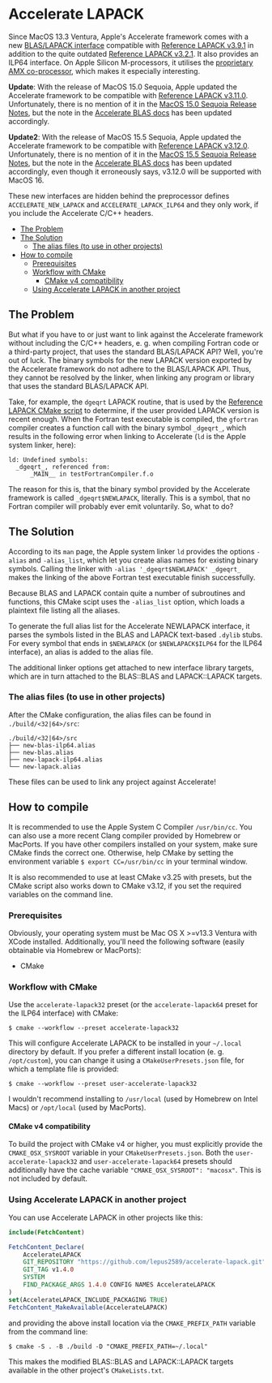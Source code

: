 <!---
MIT License

CMake build script for the Accelerate LAPACK project
Copyright (c) 2025 Tim Kaune

Permission is hereby granted, free of charge, to any person obtaining a copy
of this software and associated documentation files (the "Software"), to deal
in the Software without restriction, including without limitation the rights
to use, copy, modify, merge, publish, distribute, sublicense, and/or sell
copies of the Software, and to permit persons to whom the Software is
furnished to do so, subject to the following conditions:

The above copyright notice and this permission notice shall be included in all
copies or substantial portions of the Software.

THE SOFTWARE IS PROVIDED "AS IS", WITHOUT WARRANTY OF ANY KIND, EXPRESS OR
IMPLIED, INCLUDING BUT NOT LIMITED TO THE WARRANTIES OF MERCHANTABILITY,
FITNESS FOR A PARTICULAR PURPOSE AND NONINFRINGEMENT. IN NO EVENT SHALL THE
AUTHORS OR COPYRIGHT HOLDERS BE LIABLE FOR ANY CLAIM, DAMAGES OR OTHER
LIABILITY, WHETHER IN AN ACTION OF CONTRACT, TORT OR OTHERWISE, ARISING FROM,
OUT OF OR IN CONNECTION WITH THE SOFTWARE OR THE USE OR OTHER DEALINGS IN THE
SOFTWARE.
--->

# Accelerate LAPACK #

Since MacOS 13.3 Ventura, Apple's Accelerate framework comes with a new
[BLAS/LAPACK interface][accelerate-docs] compatible with [Reference LAPACK
v3.9.1][lapack-v3.9.1] in addition to the quite outdated [Reference LAPACK
v3.2.1][lapack-v3.2.1]. It also provides an ILP64 interface. On Apple Silicon
M-processors, it utilises the [proprietary AMX co-processor][apple-amx], which
makes it especially interesting.

**Update**: With the release of MacOS 15.0 Sequoia, Apple updated the Accelerate
framework to be compatible with [Reference LAPACK v3.11.0][lapack-v3.11.0].
Unfortunately, there is no mention of it in the [MacOS 15.0 Sequoia Release
Notes][macos15-release-notes], but the note in the [Accelerate BLAS
docs][accelerate-docs] has been updated accordingly.

**Update2**: With the release of MacOS 15.5 Sequoia, Apple updated the
Accelerate framework to be compatible with [Reference LAPACK
v3.12.0][lapack-v3.12.0]. Unfortunately, there is no mention of it in the [MacOS
15.5 Sequoia Release Notes][macos15.5-release-notes], but the note in the
[Accelerate BLAS docs][accelerate-docs] has been updated accordingly, even
though it erroneously says, v3.12.0 will be supported with MacOS 16.

These new interfaces are hidden behind the preprocessor defines
`ACCELERATE_NEW_LAPACK` and `ACCELERATE_LAPACK_ILP64` and they only work, if you
include the Accelerate C/C++ headers.

[accelerate-docs]: https://developer.apple.com/documentation/accelerate/blas-library
[apple-amx]: https://github.com/corsix/amx
[lapack-v3.2.1]: https://netlib.org/lapack/#_lapack_version_3_2_1
[lapack-v3.9.1]: https://github.com/Reference-LAPACK/lapack/releases/tag/v3.9.1
[lapack-v3.11.0]: https://github.com/Reference-LAPACK/lapack/releases/tag/v3.11.0
[lapack-v3.12.0]: https://github.com/Reference-LAPACK/lapack/releases/tag/v3.12.0
[macos15-release-notes]: https://developer.apple.com/documentation/macos-release-notes/macos-15-release-notes
[macos15.5-release-notes]: https://developer.apple.com/documentation/macos-release-notes/macos-15_5-release-notes

- [The Problem](#the-problem)
- [The Solution](#the-solution)
  - [The alias files (to use in other projects)](#the-alias-files-to-use-in-other-projects)
- [How to compile](#how-to-compile)
  - [Prerequisites](#prerequisites)
  - [Workflow with CMake](#workflow-with-cmake)
    - [CMake v4 compatibility](#cmake-v4-compatibility)
  - [Using Accelerate LAPACK in another project](#using-accelerate-lapack-in-another-project)

## The Problem ##

But what if you have to or just want to link against the Accelerate framework
without including the C/C++ headers, e.&nbsp;g. when compiling Fortran code or a
third-party project, that uses the standard BLAS/LAPACK API? Well, you're out of
luck. The binary symbols for the new LAPACK version exported by the Accelerate
framework do not adhere to the BLAS/LAPACK API. Thus, they cannot be resolved by
the linker, when linking any program or library that uses the standard
BLAS/LAPACK API.

Take, for example, the `dgeqrt` LAPACK routine, that is used by the [Reference
LAPACK CMake script][dgeqrt-ref] to determine, if the user provided LAPACK
version is recent enough. When the Fortran test executable is compiled, the
`gfortran` compiler creates a function call with the binary symbol `_dgeqrt_`,
which results in the following error when linking to Accelerate (`ld` is the
Apple system linker, here):

```plaintext
ld: Undefined symbols:
  _dgeqrt_, referenced from:
      _MAIN__ in testFortranCompiler.f.o
```

The reason for this is, that the binary symbol provided by the Accelerate
framework is called `_dgeqrt$NEWLAPACK`, literally. This is a symbol, that no
Fortran compiler will probably ever emit voluntarily. So, what to do?

[dgeqrt-ref]: https://github.com/Reference-LAPACK/lapack/blob/v3.12.0/CMakeLists.txt#L295-L296

## The Solution ##

According to its `man` page, the Apple system linker `ld` provides the options
`-alias` and `-alias_list`, which let you create alias names for existing binary
symbols. Calling the linker with `-alias '_dgeqrt$NEWLAPACK' _dgeqrt_` makes the
linking of the above Fortran test executable finish successfully.

Because BLAS and LAPACK contain quite a number of subroutines and functions,
this CMake scipt uses the `-alias_list` option, which loads a plaintext file
listing all the aliases.

To generate the full alias list for the Accelerate NEWLAPACK interface, it
parses the symbols listed in the BLAS and LAPACK text-based `.dylib` stubs. For
every symbol that ends in `$NEWLAPACK` (or `$NEWLAPACK$ILP64` for the ILP64
interface), an alias is added to the alias file.

The additional linker options get attached to new interface library targets,
which are in turn attached to the BLAS::BLAS and LAPACK::LAPACK targets.

### The alias files (to use in other projects) ###

After the CMake configuration, the alias files can be found in `./build/<32|64>/src`:

```plaintext
./build/<32|64>/src
├── new-blas-ilp64.alias
├── new-blas.alias
├── new-lapack-ilp64.alias
└── new-lapack.alias
```

These files can be used to link any project against Accelerate!

## How to compile ##

It is recommended to use the Apple System C Compiler `/usr/bin/cc`. You can also
use a more recent Clang compiler provided by Homebrew or MacPorts. If you have
other compilers installed on your system, make sure CMake finds the correct one.
Otherwise, help CMake by setting the environment variable `$ export
CC=/usr/bin/cc` in your terminal window.

It is also recommended to use at least CMake v3.25 with presets, but the CMake
script also works down to CMake v3.12, if you set the required variables on the
command line.

### Prerequisites ###

Obviously, your operating system must be Mac OS X >=v13.3 Ventura with XCode
installed. Additionally, you'll need the following software (easily obtainable
via Homebrew or MacPorts):

- CMake

### Workflow with CMake ###

Use the `accelerate-lapack32` preset (or the `accelerate-lapack64` preset for
the ILP64 interface) with CMake:

```shell
$ cmake --workflow --preset accelerate-lapack32
```

This will configure Accelerate LAPACK to be installed in your `~/.local`
directory by default. If you prefer a different install location (e.&nbsp;g.
`/opt/custom`), you can change it using a `CMakeUserPresets.json` file, for
which a template file is provided:

```shell
$ cmake --workflow --preset user-accelerate-lapack32
```

I wouldn't recommend installing to `/usr/local` (used by Homebrew on Intel Macs)
or `/opt/local` (used by MacPorts).

#### CMake v4 compatibility ####

To build the project with CMake v4 or higher, you must explicitly provide the
`CMAKE_OSX_SYSROOT` variable in your `CMakeUserPresets.json`. Both the
`user-accelerate-lapack32` and `user-accelerate-lapack64` presets should
additionally have the cache variable `"CMAKE_OSX_SYSROOT": "macosx"`. This is
not included by default.

### Using Accelerate LAPACK in another project ###

You can use Accelerate LAPACK in other projects like this:

```cmake
include(FetchContent)

FetchContent_Declare(
    AccelerateLAPACK
    GIT_REPOSITORY "https://github.com/lepus2589/accelerate-lapack.git"
    GIT_TAG v1.4.0
    SYSTEM
    FIND_PACKAGE_ARGS 1.4.0 CONFIG NAMES AccelerateLAPACK
)
set(AccelerateLAPACK_INCLUDE_PACKAGING TRUE)
FetchContent_MakeAvailable(AccelerateLAPACK)
```

and providing the above install location via the `CMAKE_PREFIX_PATH` variable
from the command line:

```shell
$ cmake -S . -B ./build -D "CMAKE_PREFIX_PATH=~/.local"
```

This makes the modified BLAS::BLAS and LAPACK::LAPACK targets available in the
other project's `CMakeLists.txt`.
